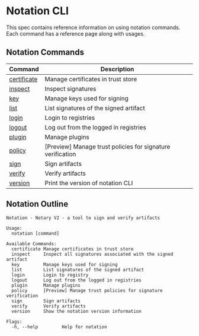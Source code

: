 # Notation CLI

This spec contains reference information on using notation commands. Each command has a reference page along with usages.

## Notation Commands

| Command                                     | Description                                                |
| ------------------------------------------- | ---------------------------------------------------------- |
| [certificate](./commandline/certificate.md) | Manage certificates in trust store                         |
| [inspect](./commandline/inspect.md)         | Inspect signatures                                         |
| [key](./commandline/key.md)                 | Manage keys used for signing                               |
| [list](./commandline/list.md)               | List signatures of the signed artifact                     |
| [login](./commandline/login.md)             | Login to registries                                        |
| [logout](./commandline/logout.md)           | Log out from the logged in registries                      |
| [plugin](./commandline/plugin.md)           | Manage plugins                                             |
| [policy](./commandline/policy.md)           | [Preview] Manage trust policies for signature verification |
| [sign](./commandline/sign.md)               | Sign artifacts                                             |
| [verify](./commandline/verify.md)           | Verify artifacts                                           |
| [version](./commandline/version.md)         | Print the version of notation CLI                          |

## Notation Outline

```text
Notation - Notary V2 - a tool to sign and verify artifacts

Usage:
  notation [command]

Available Commands:
  certificate Manage certificates in trust store
  inspect     Inspect all signatures associated with the signed artifact
  key         Manage keys used for signing
  list        List signatures of the signed artifact
  login       Login to registry
  logout      Log out from the logged in registries
  plugin      Manage plugins
  policy      [Preview] Manage trust policies for signature verification
  sign        Sign artifacts
  verify      Verify artifacts
  version     Show the notation version information

Flags:
  -h, --help         Help for notation
```
